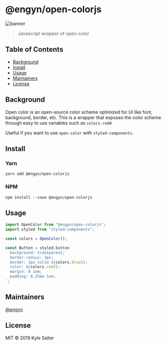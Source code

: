 # @engyn/open-colorjs

![banner](https://yeun.github.io/open-color/asset/images/open-color.svg)

> Javascript wrapper of open-color

## Table of Contents

- [Background](#background)
- [Install](#install)
- [Usage](#usage)
- [Maintainers](#maintainers)
- [License](#license)

## Background

Open color is an open-source color scheme optimized for UI like font, background, border, etc.
This is a wrapper that exposes the color scheme through easy to use variables such as `colors.red0`

Useful if you want to use `open-color` with `styled-components`.

## Install

### Yarn

```
yarn add @engyn/open-colorjs
```

### NPM

```
npm install --save @engyn/open-colorjs
```

## Usage

```typescript
import OpenColor from "@engyn/open-colorjs";
import styled from "styled-components";

const colors = OpenColor();

const Button = styled.button`
  background: transparent;
  border-radius: 3px;
  border: 2px solid ${colors.blue5};
  color: ${colors.red2};
  margin: 0 1em;
  padding: 0.25em 1em;
`;
```

## Maintainers

[@engyn](https://github.com/engyn)

## License

MIT © 2019 Kyle Salter

